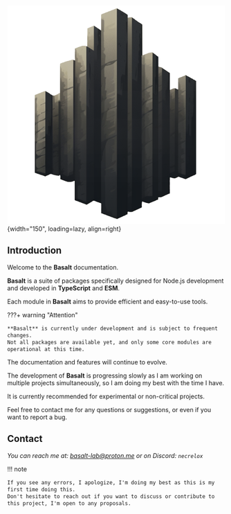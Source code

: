![](public/logo.png){width="150", loading=lazy, align=right}
## **Introduction**

Welcome to the **Basalt** documentation.

**Basalt** is a suite of packages specifically designed for Node.js development and developed in **TypeScript** and **ESM**.

Each module in **Basalt** aims to provide efficient and easy-to-use tools.

???+ warning "Attention"

    **Basalt** is currently under development and is subject to frequent changes.  
    Not all packages are available yet, and only some core modules are operational at this time.

The documentation and features will continue to evolve.

The development of **Basalt** is progressing slowly as I am working on multiple projects simultaneously, so I am doing my best with the time I have.

It is currently recommended for experimental or non-critical projects.

Feel free to contact me for any questions or suggestions, or even if you want to report a bug.

## **Contact**

*You can reach me at: [basalt-lab@proton.me](mailto:basalt-lab@proton.me) or on Discord: `necrelox`*

!!! note

    If you see any errors, I apologize, I'm doing my best as this is my first time doing this.
    Don't hesitate to reach out if you want to discuss or contribute to this project, I'm open to any proposals.

<script data-name="BMC-Widget"
    data-cfasync="false"
    src="https://cdnjs.buymeacoffee.com/1.0.0/widget.prod.min.js"
    data-id="necrelox"
    data-description="Support me on Buy me a coffee!"
    data-message="Thank you for visiting!"
    data-color="#5F7FFF"
    data-position="Right"
    data-x_margin="18"
    data-y_margin="22" />
